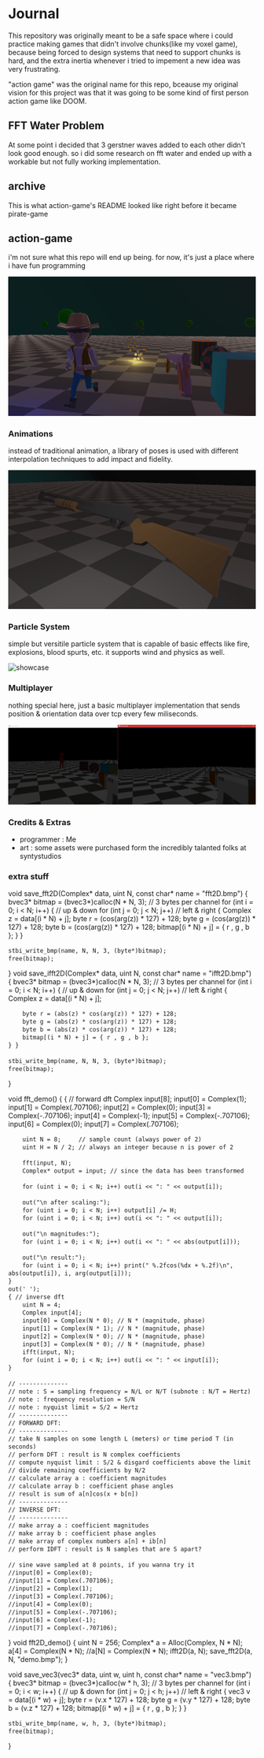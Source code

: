 # Journal
This repository was originally meant to be a safe space where i could
practice making games that didn't involve chunks(like my voxel game),
because being forced to design systems that need to support chunks
is hard, and the extra inertia whenever i tried to impement a new idea
was very frustrating.

"action game" was the original name for this repo, bceause my original vision for
this project was that it was going to be some kind of first person action game like DOOM.

## FFT Water Problem
At some point i decided that 3 gerstner waves added to each other didn't look good enough.
so i did some research on fft water and ended up with a workable but not fully working implementation.

## archive
This is what action-game's README looked like right before it became pirate-game

## action-game

i'm not sure what this repo will end up being.
for now, it's just a place where i have fun programming

![showcase](old/0.gif)

### Animations
instead of traditional animation, a library of poses is used
with different interpolation techniques to add impact and fidelity.

![showcase](old/1.gif)

### Particle System
simple but versitile particle system that is capable of basic effects
like fire, explosions, blood spurts, etc. it supports wind and physics as well.

![showcase](old/2.gif)

### Multiplayer
nothing special here, just a basic multiplayer implementation 
that sends position & orientation data over tcp every few miliseconds.

![showcase](old/3.gif)

### Credits & Extras
- programmer : Me
- art : some assets were purchased form the incredibly talanted folks at syntystudios

### extra stuff
void save_fft2D(Complex* data, uint N, const char* name = "fft2D.bmp")
{
	bvec3* bitmap = (bvec3*)calloc(N * N, 3); // 3 bytes per channel
	for (int i = 0; i < N; i++) { // up & down
	for (int j = 0; j < N; j++)	// left & right
	{
		Complex z = data[(i * N) + j];
		byte r = (cos(arg(z)) * 127) + 128;
		byte g = (cos(arg(z)) * 127) + 128;
		byte b = (cos(arg(z)) * 127) + 128;
		bitmap[(i * N) + j] = { r , g , b };
	} }

	stbi_write_bmp(name, N, N, 3, (byte*)bitmap);
	free(bitmap);
}
void save_ifft2D(Complex* data, uint N, const char* name = "ifft2D.bmp")
{
	bvec3* bitmap = (bvec3*)calloc(N * N, 3); // 3 bytes per channel
	for (int i = 0; i < N; i++) { // up & down
	for (int j = 0; j < N; j++)	// left & right
	{
		Complex z = data[(i * N) + j];

		byte r = (abs(z) * cos(arg(z)) * 127) + 128;
		byte g = (abs(z) * cos(arg(z)) * 127) + 128;
		byte b = (abs(z) * cos(arg(z)) * 127) + 128;
		bitmap[(i * N) + j] = { r , g , b };
	} }

	stbi_write_bmp(name, N, N, 3, (byte*)bitmap);
	free(bitmap);
}

void fft_demo()
{
	{ // forward dft
		Complex input[8];
		input[0] = Complex(1);
		input[1] = Complex(.707106);
		input[2] = Complex(0);
		input[3] = Complex(-.707106);
		input[4] = Complex(-1);
		input[5] = Complex(-.707106);
		input[6] = Complex(0);
		input[7] = Complex(.707106);

		uint N = 8;     // sample count (always power of 2)
		uint H = N / 2; // always an integer because n is power of 2

		fft(input, N);
		Complex* output = input; // since the data has been transformed

		for (uint i = 0; i < N; i++) out(i << ": " << output[i]);

		out("\n after scaling:");
		for (uint i = 0; i < N; i++) output[i] /= H;
		for (uint i = 0; i < N; i++) out(i << ": " << output[i]);

		out("\n magnitudes:");
		for (uint i = 0; i < N; i++) out(i << ": " << abs(output[i]));

		out("\n result:");
		for (uint i = 0; i < N; i++) print(" %.2fcos(%dx + %.2f)\n", abs(output[i]), i, arg(output[i]));
	}
	out(' ');
	{ // inverse dft
		uint N = 4;
		Complex input[4];
		input[0] = Complex(N * 0); // N * (magnitude, phase)
		input[1] = Complex(N * 1); // N * (magnitude, phase)
		input[2] = Complex(N * 0); // N * (magnitude, phase)
		input[3] = Complex(N * 0); // N * (magnitude, phase)
		ifft(input, N);
		for (uint i = 0; i < N; i++) out(i << ": " << input[i]);
	}

	// --------------
	// note : S = sampling frequency = N/L or N/T (subnote : N/T = Hertz)
	// note : frequency resolution = S/N
	// note : nyquist limit = S/2 = Hertz
	// --------------
	// FORWARD DFT:
	// --------------
	// take N samples on some length L (meters) or time period T (in seconds)
	// perform DFT : result is N complex coefficients
	// compute nyquist limit : S/2 & disgard coefficients above the limit
	// divide remaining coefficients by N/2
	// calculate array a : coefficient magnitudes
	// calculate array b : coefficient phase angles
	// result is sum of a[n]cos(x + b[n])
	// --------------
	// INVERSE DFT:
	// --------------
	// make array a : coefficient magnitudes
	// make array b : coefficient phase angles
	// make array of complex numbers a[n] + ib[n]
	// perform IDFT : result is N samples that are S apart?

	// sine wave sampled at 8 points, if you wanna try it
	//input[0] = Complex(0);
	//input[1] = Complex(.707106);
	//input[2] = Complex(1);
	//input[3] = Complex(.707106);
	//input[4] = Complex(0);
	//input[5] = Complex(-.707106);
	//input[6] = Complex(-1);
	//input[7] = Complex(-.707106);
}
void fft2D_demo()
{
	uint N = 256;
	Complex* a = Alloc(Complex, N * N);
	a[4] = Complex(N * N);
	//a[N] = Complex(N * N);
	ifft2D(a, N);
	save_fft2D(a, N, "demo.bmp");
}

void save_vec3(vec3* data, uint w, uint h, const char* name = "vec3.bmp")
{
	bvec3* bitmap = (bvec3*)calloc(w * h, 3); // 3 bytes per channel
	for (int i = 0; i < w; i++) { // up & down
	for (int j = 0; j < h; j++)	// left & right
	{
		vec3 v = data[(i * w) + j];
		byte r = (v.x * 127) + 128;
		byte g = (v.y * 127) + 128;
		byte b = (v.z * 127) + 128;
		bitmap[(i * w) + j] = { r , g , b };
	} }

	stbi_write_bmp(name, w, h, 3, (byte*)bitmap);
	free(bitmap);
}